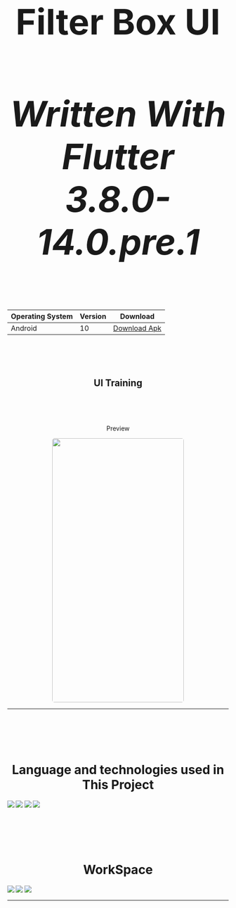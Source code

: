 <div align="center">
  <h1 align='center' style="font-size:5rem"><b>Filter Box UI</b></h1>
  <h4 align='center' style="font-size:5rem"><i>Written With Flutter 3.8.0-14.0.pre.1</i></h4>

Operating System  |  Version  |  Download
------------- | ------------- | -------------
Android  | 10  | [Download Apk](https://codeload.github.com/shervinbdndev/Filter-box-Ui/zip/refs/heads/apk)

</div>
<br><br><br>
<h2 align='center'>
    UI Training
</h2>

<br><br><br>
<div align='center'>
    <p>Preview</p>
    <img style='border-radius:5px' src="https://github.com/shervinbdndev/Filter-box-Ui/blob/mobile/images/picture.png" width="300px" height="600px"></img>
</div>
<hr>
<br><br><br><br>
<h1 align='center'><b>Language and technologies used in This Project</h1>
<img src="https://img.shields.io/badge/Flutter-%2302569B.svg?style=for-the-badge&logo=Flutter&logoColor=white"></img>
<img src="https://img.shields.io/badge/MUI-%230081CB.svg?style=for-the-badge&logo=mui&logoColor=white"></img>
<img src="https://img.shields.io/badge/Visual_Studio_Code-0078D4?style=for-the-badge&logo=visual%20studio%20code&logoColor=white"></img>
<img src="https://img.shields.io/badge/GitHub-100000?style=for-the-badge&logo=github&logoColor=white"></img>


<br><br><br><br>
<h1 align='center'><b>WorkSpace</h1>
<img src="https://img.shields.io/badge/Intel-Core_i5_10700K-0071C5?style=for-the-badge&logo=intel&logoColor=white"></img>
<img src="https://img.shields.io/badge/NVIDIA-RTX2060 OC-76B900?style=for-the-badge&logo=nvidia&logoColor=white"></img>
<img src="https://img.shields.io/badge/Windows-0078D6?style=for-the-badge&logo=windows&logoColor=white"></img>
<hr>